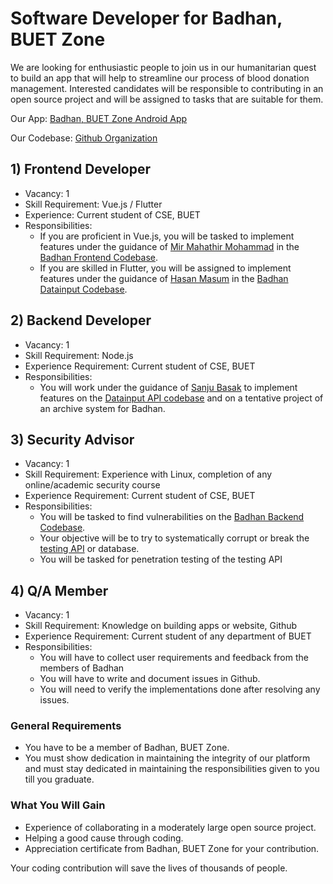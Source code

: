 # Software Developer for Badhan, BUET Zone

We are looking for enthusiastic people to join us in our humanitarian 
quest to build an app that will help to streamline our process of blood 
donation management. Interested candidates will be responsible to 
contributing in an open source project and will be assigned to tasks that
are suitable for them.

Our App: [Badhan, BUET Zone Android App](https://play.google.com/store/apps/details?id=com.mmmbadhan)

Our Codebase: [Github Organization](https://github.com/Badhan-BUET-Zone)

## 1) Frontend Developer
* Vacancy: 1
* Skill Requirement: Vue.js / Flutter
* Experience: Current student of CSE, BUET
* Responsibilities: 
  * If you are proficient in Vue.js, you will be tasked to implement features 
under the guidance of [Mir Mahathir Mohammad](https://www.facebook.com/MirMahathirMohammad) in the [Badhan Frontend Codebase](https://github.com/Badhan-BUET-Zone/badhan-web).
  * If you are skilled in Flutter, you will be assigned to implement features under the 
guidance of [Hasan Masum](https://www.facebook.com/hmasum52) in the [Badhan Datainput Codebase](https://github.com/Badhan-BUET-Zone/badhan-datainput).

## 2) Backend Developer
* Vacancy: 1
* Skill Requirement: Node.js
* Experience Requirement: Current student of CSE, BUET
* Responsibilities:
  * You will work under the guidance of [Sanju Basak](https://www.facebook.com/sanju.basak.71) to implement features on the [Datainput API codebase](https://github.com/Badhan-BUET-Zone/badhan-datainput-api)
  and on a tentative project of an archive system for Badhan.

## 3) Security Advisor
* Vacancy: 1
* Skill Requirement: Experience with Linux, completion of any online/academic 
security course
* Experience Requirement: Current student of CSE, BUET
* Responsibilities:
  * You will be tasked to find vulnerabilities on the [Badhan Backend Codebase](https://github.com/Badhan-BUET-Zone/badhan-backend).
  * Your objective will be to try to systematically corrupt or break the [testing API](http://badhan-web-test.herokuapp.com/) or database.
  * You will be tasked for penetration testing of the testing API

## 4) Q/A Member
* Vacancy: 1
* Skill Requirement: Knowledge on building apps or website, Github
* Experience Requirement: Current student of any department of BUET
* Responsibilities:
  * You will have to collect user requirements and feedback from the members of Badhan
  * You will have to write and document issues in Github.
  * You will need to verify the implementations done after resolving any issues.

### General Requirements
* You have to be a member of Badhan, BUET Zone.
* You must show dedication in maintaining the integrity of our platform
and must stay dedicated in maintaining the responsibilities given to you
till you graduate.

### What You Will Gain
* Experience of collaborating in a moderately large open source project.
* Helping a good cause through coding.
* Appreciation certificate from Badhan, BUET Zone for your contribution.

Your coding contribution will save the lives of thousands of people.
